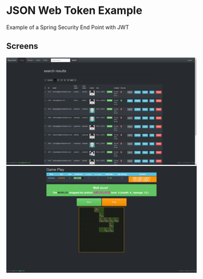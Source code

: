 # JSON Web Token Example
Example of a Spring Security End Point with JWT

Screens
-----------------------------------------------------
![alt text](https://github.com/aniov/SpringBoot-RPG/blob/master/src/screens/screen-one-rpg.png "Screen one")
![alt text](https://github.com/aniov/SpringBoot-RPG/blob/master/src/screens/screen-two-rpg.png "Screen one")

